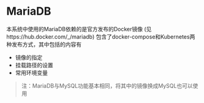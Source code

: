 # MariaDB

本系统中使用的MariaDB依赖的是官方发布的Docker镜像 (见https://hub.docker.com/_/mariadb)
包含了docker-compose和Kubernetes两种发布方式，其中包括的内容有

- 镜像的指定
- 挂载路径的设置
- 常用环境变量

> 注：MariaDB与MySQL功能基本相同，将其中的镜像换成MySQL也可以使用
